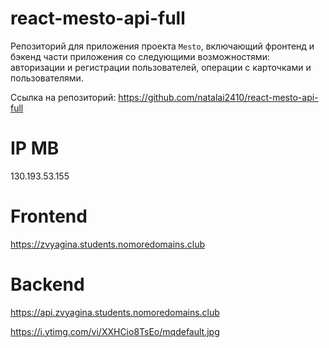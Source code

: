 # react-mesto-api-full
Репозиторий для приложения проекта `Mesto`, включающий фронтенд и бэкенд части приложения со следующими 
возможностями: авторизации и регистрации пользователей, операции с карточками и пользователями. 

Ссылка  на  репозиторий: https://github.com/natalai2410/react-mesto-api-full
  
# IP МВ 
130.193.53.155
# Frontend 
https://zvyagina.students.nomoredomains.club
# Backend 
https://api.zvyagina.students.nomoredomains.club


https://i.ytimg.com/vi/XXHCio8TsEo/mqdefault.jpg
